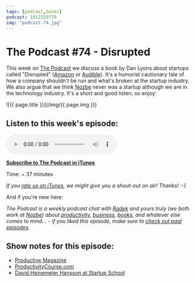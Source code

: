 ```yaml
---
tags: [podcast,books]
podcast: 1012329770
img: "podcast-74.jpg"
---
```


# The Podcast #74 - Disrupted

This week on [The Podcast][p] we discuss a book by Dan Lyons about startups called "Disrupted" ([Amazon][am] or [Audible][au]). It's a humorist cautionary tale of how a company shouldn't be run and what's broken at the startup industry. We also argue that we think [Nozbe][n] never was a startup although we are in the technology industry. It's a short and good listen, so enjoy:

<!--More-->

![{{ page.title }}](/img/{{ page.img }})

## Listen to this week's episode:

<audio controls>
<source src="https://files.nozbe.com/podcast/074.mp3" type="audio/mpeg">
</audio>

**[Subscribe to The Podcast in iTunes][i]**

Time: ~ 37 minutes

*If you [rate us on iTunes][i], we might give you a shout-out on air! Thanks! :-)*

And if you're new here:

*The Podcast is a weekly podcast chat with [Radek][r] and yours truly (we both work at [Nozbe][n]) about [productivity](/productivity), [business](/business), [books](/books), and whatever else comes to mind… - if you liked this episode, make sure to [check out past episodes](/podcast).*

## Show notes for this episode:

* [Productive Magazine](http://productivemag.com/)
* [ProductivityCourse.com](http://productivitycourse.com/)
* [David Heinemeier Hansson at Startup School](https://www.youtube.com/watch?v=0CDXJ6bMkMY)

[am]: https://www.amazon.com/dp/0316306096?tag=sliwinski-20
[au]: https://www.audible.com/pd/B01DDV7SXY?tag=sliwinski-20
[e]: /podcast-74

[p]: /podcast
[n]: https://michael.gratis/nozbe
[r]: https://michael.gratis/radex
[i]: https://michael.gratis/thepodcast
